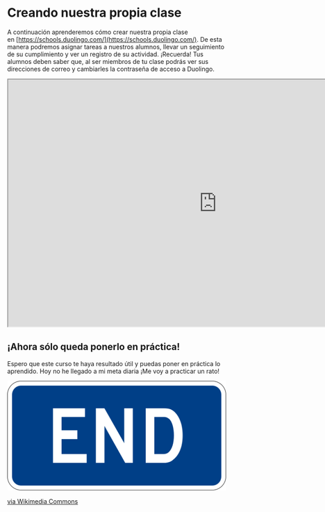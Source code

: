 
# Creando nuestra propia clase

A continuación aprenderemos cómo crear nuestra propia clase en [https://schools.duolingo.com/](https://schools.duolingo.com/). De esta manera podremos asignar tareas a nuestros alumnos, llevar un seguimiento de su cumplimiento y ver un registro de su actividad. ¡Recuerda! Tus alumnos deben saber que, al ser miembros de tu clase podrás ver sus direcciones de correo y cambiarles la contraseña de acceso a Duolingo.

<iframe width="960" height="569" src="https://docs.google.com/presentation/d/1dkmZuInxbhyNDXvn3zqOklZ47hqG09c4fn9p9THY79I/embed?start=false&amp;loop=false&amp;delayms=3000"></iframe>

## ¡Ahora sólo queda ponerlo en práctica!

Espero que este curso te haya resultado útil y puedas poner en práctica lo aprendido. Hoy no he llegado a mi meta diaria ¡Me voy a practicar un rato! 


![](img/End_plate_blue.svg.png)

[via Wikimedia Commons](https://commons.wikimedia.org/wiki/File%3AEnd_plate_blue.svg)
